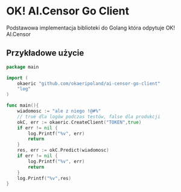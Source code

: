 # OK! AI.Censor Go Client

Podstawowa implementacja biblioteki do Golang która odpytuje OK! AI.Censor

## Przykładowe użycie

```go
package main

import (
	okaeric "github.com/okaeripoland/ai-censor-go-client"
    "log"
)

func main(){
    wiadomosc := "ale z niego !@#%"
    // true dla logów podczas testów, false dla produkcji
    okC, err := okaeric.CreateClient("TOKEN",true)
	if err != nil {
		log.Printf("%v", err)
		return
	}
	res, err := okC.Predict(wiadomosc)
	if err != nil {
		log.Printf("%v", err)
		return
	}
    log.Printf("%v",res)
}
```